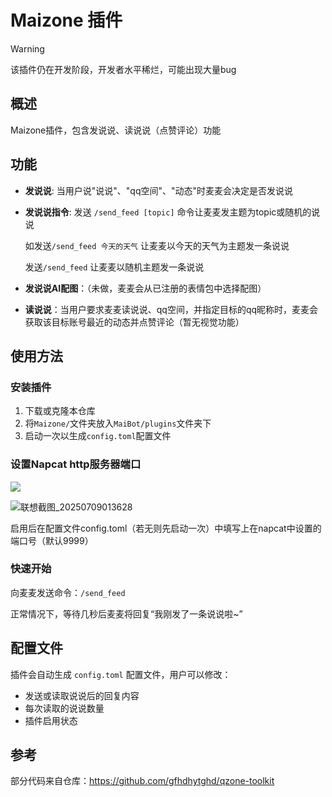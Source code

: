 # Maizone 插件

> [!WARNING]
>
> 该插件仍在开发阶段，开发者水平稀烂，可能出现大量bug



## 概述
Maizone插件，包含发说说、读说说（点赞评论）功能

## 功能
- **发说说**: 当用户说"说说"、"qq空间"、"动态"时麦麦会决定是否发说说

- **发说说指令**: 发送 `/send_feed [topic]` 命令让麦麦发主题为topic或随机的说说

  如发送`/send_feed 今天的天气` 让麦麦以今天的天气为主题发一条说说

  发送`/send_feed` 让麦麦以随机主题发一条说说

- **发说说AI配图**：（未做，麦麦会从已注册的表情包中选择配图）

- **读说说**：当用户要求麦麦读说说、qq空间，并指定目标的qq昵称时，麦麦会获取该目标账号最近的动态并点赞评论（暂无视觉功能）

## 使用方法
### 安装插件

1. 下载或克隆本仓库
2. 将`Maizone/`文件夹放入`MaiBot/plugins`文件夹下
3. 启动一次以生成`config.toml`配置文件

### 设置Napcat http服务器端口

![](C:\Users\14739\AppData\Roaming\Typora\typora-user-images\image-20250709013929594.png)

![联想截图_20250709013628](C:\Users\14739\Pictures\联想截图\联想截图_20250709013628.png)

启用后在配置文件config.toml（若无则先启动一次）中填写上在napcat中设置的端口号（默认9999）

### 快速开始
向麦麦发送命令：`/send_feed` 

正常情况下，等待几秒后麦麦将回复“我刚发了一条说说啦~”

## 配置文件
插件会自动生成 `config.toml` 配置文件，用户可以修改：
- 发送或读取说说后的回复内容
- 每次读取的说说数量
- 插件启用状态

## 参考

部分代码来自仓库：https://github.com/gfhdhytghd/qzone-toolkit

